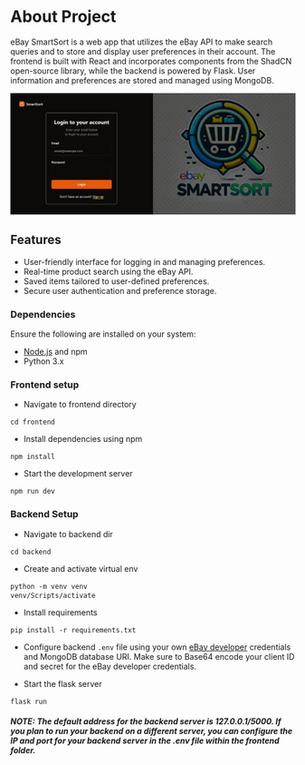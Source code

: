 # About Project

eBay SmartSort is a web app that utilizes the eBay API to make search queries and to store and display user preferences in their account. The frontend is built with React and incorporates components from the ShadCN open-source library, while the backend is powered by Flask. User information and preferences are stored and managed using MongoDB.

![SmartSort Login Page](./screenshots/smartsort-login.png)

## Features
- User-friendly interface for logging in and managing preferences.
- Real-time product search using the eBay API.
- Saved items tailored to user-defined preferences.
- Secure user authentication and preference storage.


### Dependencies

Ensure the following are installed on your system:
- [Node.js](https://nodejs.org/en) and npm
- Python 3.x

### Frontend setup
- Navigate to frontend directory
```console
cd frontend
```
- Install dependencies using npm
```console
npm install
```
- Start the development server
```console
npm run dev
```

### Backend Setup
- Navigate to backend dir
```console
cd backend
```
- Create and activate virtual env
```console
python -m venv venv
venv/Scripts/activate
```
- Install requirements
```console
pip install -r requirements.txt
```
- Configure backend `.env` file using your own [eBay developer](https://developer.ebay.com/) credentials and MongoDB database URI. Make sure to Base64 encode your client ID and secret for the eBay developer credentials. 

- Start the flask server
```console
flask run
```

##### NOTE: The default address for the backend server is 127.0.0.1/5000. If you plan to run your backend on a different server, you can configure the IP and port for your backend server in the .env file within the frontend folder.
